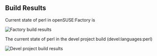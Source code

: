 
## Build Results

Current state of perl in openSUSE:Factory is

![Factory build results](https://br.opensuse.org/status/openSUSE:Factory/perl-Syntax-Keyword-Try/standard)

The current state of perl in the devel project build (devel:languages:perl)

![Devel project build results](https://br.opensuse.org/status/devel:languages:perl/perl-Syntax-Keyword-Try)


